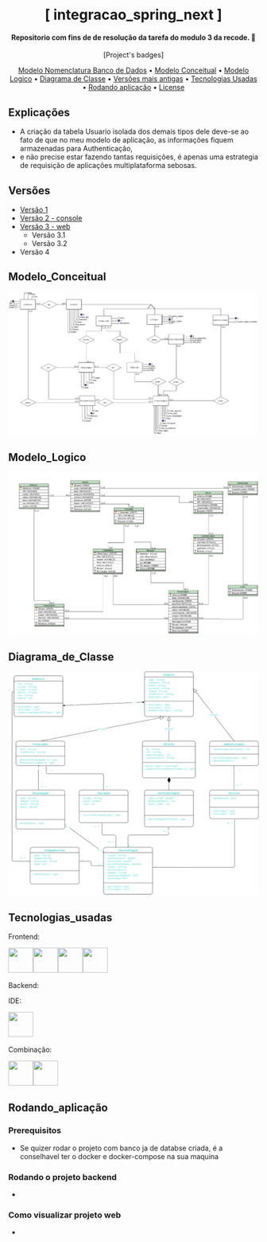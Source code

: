 <h1 align="center">
  <br>
  [ integracao_spring_next ]
  <br>
</h1>

<h4 align="center">Repositorio com fins de de resolução da tarefa do modulo 3 da recode. 📑</h4>

<p align="center">
  [Project's badges]
</p>

<p align="center">
  <a href="https://github.com/oficina-do-brito/integracao_spring_next/tree/main/modelagem/db.md">Modelo Nomenclatura Banco de Dados</a> •
  <a href="#Modelo_Conceitual">Modelo Conceitual</a> •
  <a href="#Modelo_Logico">Modelo Logico</a> •
  <a href="#Diagrama_de_Classe">Diagrama de Classe</a> •
  <a href="#Versões">Versões mais antigas</a> •
  <a href="#Tecnologias_usadas">Tecnologias Usadas</a> •
   <a href="#Rodando_aplicação">Rodando aplicação</a> •
  <a href="https://github.com/oficina-do-brito/recode_m3_agencia/blob/main/LICENSE">License</a>
</p>

## Explicações

- A criação da tabela Usuario isolada dos demais tipos dele deve-se ao fato de que no meu modelo de aplicação, as informações fiquem armazenadas para Authenticação, 
- e não precise estar fazendo tantas requisições, é apenas uma estrategia de requisição de aplicações multiplataforma sebosas.

## Versões

- [Versão 1](https://github.com/oficina-do-brito/recode_m2_agencia)
- [Versão 2 - console](https://github.com/oficina-do-brito/recode_m3_agencia)
- [Versão 3 - web](https://github.com/oficina-do-brito/recode_m4_agencia)
  - Versão 3.1
  - Versão 3.2
- Versão 4 
## Modelo_Conceitual

<img src="https://github.com/oficina-do-brito/recode_m3_agencia/blob/main/modelagem/conceitual.jpg" />

## Modelo_Logico

<img src="https://github.com/oficina-do-brito/recode_m3_agencia/blob/main/modelagem/logico.jpg" />

## Diagrama_de_Classe

<img src="https://github.com/oficina-do-brito/recode_m3_agencia/blob/main/modelagem/diagrama_class.png" />


## Tecnologias_usadas

Frontend:

<img src="https://user-images.githubusercontent.com/25181517/192158954-f88b5814-d510-4564-b285-dff7d6400dad.png" width="50" height="50"><img src="https://user-images.githubusercontent.com/25181517/183898674-75a4a1b1-f960-4ea9-abcb-637170a00a75.png" width="50" height="50"><img src="https://user-images.githubusercontent.com/25181517/183898054-b3d693d4-dafb-4808-a509-bab54cf5de34.png" width="50" height="50"><img src="https://user-images.githubusercontent.com/25181517/183897015-94a058a6-b86e-4e42-a37f-bf92061753e5.png" width="50" height="50">

Backend:

IDE: 

<img src="https://user-images.githubusercontent.com/25181517/192108892-6e9b5cdf-4e35-4a70-ad9a-801a93a07c1c.png" width="50" height="50">

Combinação: 

<img src="https://user-images.githubusercontent.com/25181517/117201156-9a724800-adec-11eb-9a9d-3cd0f67da4bc.png" width="50" height="50"><img src="https://user-images.githubusercontent.com/25181517/183896128-ec99105a-ec1a-4d85-b08b-1aa1620b2046.png" width="50" height="50">

## Rodando_aplicação



### Prerequisitos

- Se quizer rodar o projeto com banco ja de databse criada, é a conselhavel ter o docker e docker-compose na sua maquina

### Rodando o projeto backend

- 


### Como visualizar projeto web

- 